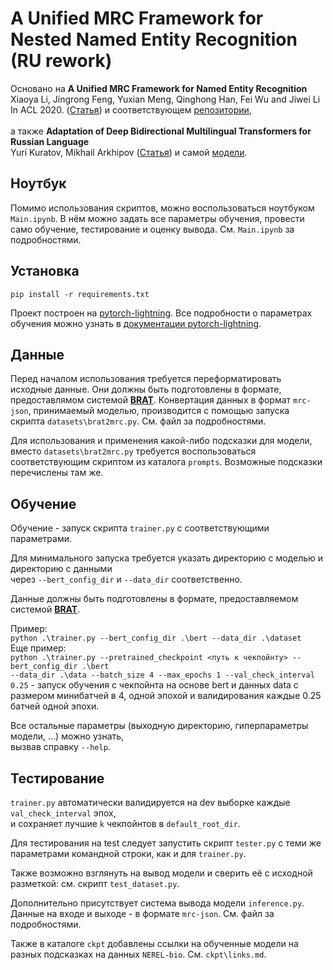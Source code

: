 # A Unified MRC Framework for Nested Named Entity Recognition (RU rework)

Основано на
**A Unified MRC Framework for Named Entity Recognition** <br>
Xiaoya Li, Jingrong Feng, Yuxian Meng, Qinghong Han, Fei Wu and Jiwei Li<br>
In ACL 2020. ([Статья](https://arxiv.org/abs/1910.11476)) и соответствующем [репозитории](https://github.com/ShannonAI/mrc-for-flat-nested-ner), 
<br>
<br>
а также
**Adaptation of Deep Bidirectional Multilingual Transformers for Russian Language** <br>
Yuri Kuratov, Mikhail Arkhipov ([Статья](https://arxiv.org/abs/1905.07213))
и самой [модели](https://huggingface.co/DeepPavlov/rubert-base-cased).<br>

## Ноутбук

Помимо использования скриптов, можно воспользоваться ноутбуком `Main.ipynb`. В нём можно задать все параметры обучения, провести само обучение, тестирование и оценку вывода. См. `Main.ipynb` за подробностями. 

## Установка
`pip install -r requirements.txt`

Проект построен на [pytorch-lightning](https://github.com/PyTorchLightning/pytorch-lightning).
Все подробности о параметрах обучения можно узнать в [документации pytorch-lightning](https://pytorch-lightning.readthedocs.io/en/latest/).

## Данные

Перед началом использования требуется переформатировать исходные данные. Они должны быть подготовлены в формате, предоставлямом системой [**BRAT**](https://brat.nlplab.org/standoff.html). Конвертация данных в формат `mrc-json`, принимаемый моделью, производится с помощью запуска скрипта `datasets\brat2mrc.py`. См. файл за подробностями. 

Для использования и применения какой-либо подсказки для модели, вместо `datasets\brat2mrc.py` требуется воспользоваться соответствующим скриптом из каталога `prompts`. Возможные подсказки перечислены там же. 

## Обучение
Обучение - запуск скрипта `trainer.py` с соответствующими параметрами.

Для минимального запуска требуется указать директорию с моделью и директорию с данными <br>
через `--bert_config_dir` и `--data_dir` соответственно.

Данные должны быть подготовлены в формате, предоставляемом системой [**BRAT**](https://brat.nlplab.org/standoff.html).

Пример:<br>
`python .\trainer.py --bert_config_dir .\bert --data_dir .\dataset`<br>
Еще пример:<br>
`python .\trainer.py --pretrained_checkpoint <путь к чекпойнту> --bert_config_dir .\bert `<br>`--data_dir .\data --batch_size 4 --max_epochs 1 --val_check_interval 0.25` - запуск обучения с чекпойнта на основе bert и данных data с размером минибатчей в 4, одной эпохой и валидирования каждые 0.25 батчей одной эпохи. 

Все остальные параметры (выходную директорию, гиперпараметры модели, ...) можно узнать, <br>вызвав справку `--help`.

## Тестирование
`trainer.py` автоматически валидируется на dev выборке каждые `val_check_interval` эпох, <br>
и сохраняет лучшие `k` чекпойнтов в `default_root_dir`.

Для тестирования на test следует запустить скрипт `tester.py` с теми же параметрами командной строки, как и для `trainer.py`.

Также возможно взглянуть на вывод модели и сверить её с исходной разметкой: см. скрипт `test_dataset.py`.

Дополнительно присутствует система вывода модели `inference.py`. Данные на входе и выходе - в формате `mrc-json`. См. файл за подробностями.

Также в каталоге `ckpt` добавлены ссылки на обученные модели на разных подсказках на данных `NEREL-bio`. См. `ckpt\links.md`.
